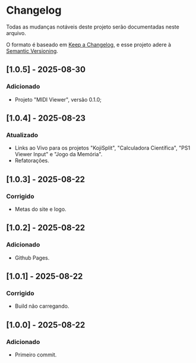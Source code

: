 # Changelog
Todas as mudanças notáveis deste projeto serão documentadas neste arquivo.

O formato é baseado em [Keep a Changelog](https://keepachangelog.com/en/1.0.0/),
e esse projeto adere à [Semantic Versioning](https://semver.org/spec/v2.0.0.html).

## [1.0.5] - 2025-08-30
### Adicionado
- Projeto "MIDI Viewer", versão 0.1.0;

## [1.0.4] - 2025-08-23
### Atualizado
- Links ao Vivo para os projetos "KojiSplit", "Calculadora Científica", "PS1 Viewer Input" e "Jogo da Memória".
- Refatorações.

## [1.0.3] - 2025-08-22
### Corrigido
- Metas do site e logo.

## [1.0.2] - 2025-08-22
### Adicionado
- Github Pages.

## [1.0.1] - 2025-08-22
### Corrigido
- Build não carregando.

## [1.0.0] - 2025-08-22
### Adicionado
- Primeiro commit.